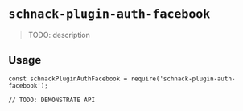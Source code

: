 # `schnack-plugin-auth-facebook`

> TODO: description

## Usage

```
const schnackPluginAuthFacebook = require('schnack-plugin-auth-facebook');

// TODO: DEMONSTRATE API
```
